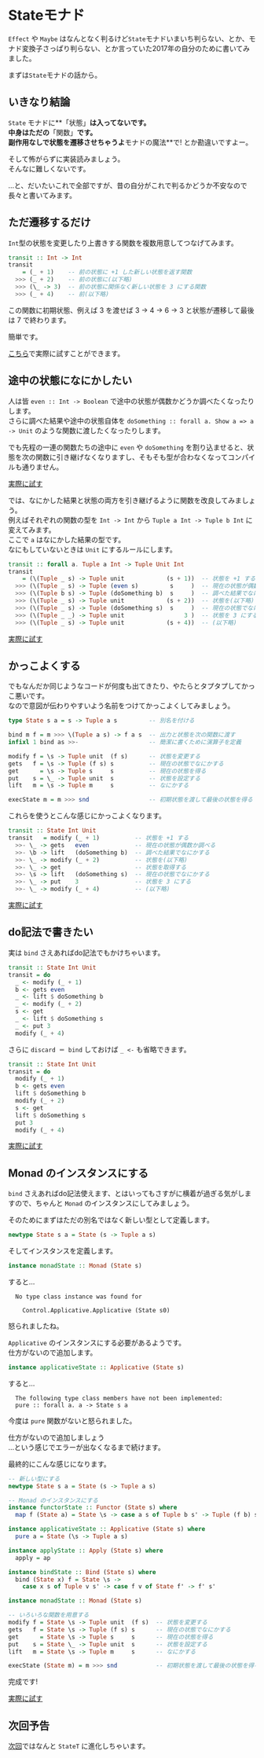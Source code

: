 # Stateモナド

`Effect` や `Maybe` はなんとなく判るけど`State`モナドいまいち判らない、とか、モナド変換子さっぱり判らない、とか言っていた2017年の自分のために書いてみました。  

まずは`State`モナドの話から。

## いきなり結論

`State` モナドに**「状態」**は入ってないです。  
中身はただの**「関数」**です。  
副作用なしで状態を遷移させちゃうよ**モナドの魔法**で! とか勘違いですよー。

そして怖がらずに実装読みましょう。  
そんなに難しくないです。

…と、だいたいこれで全部ですが、昔の自分がこれで判るかどうか不安なので長々と書いてみます。

## ただ遷移するだけ

`Int`型の状態を変更したり上書きする関数を複数用意してつなげてみます。

```haskell
transit :: Int -> Int
transit
    = (_ + 1)    -- 前の状態に +1 した新しい状態を返す関数
  >>> (_ + 2)    -- 前の状態に(以下略)
  >>> (\_ -> 3)  -- 前の状態に関係なく新しい状態を 3 にする関数
  >>> (_ + 4)    -- 前(以下略)
```

この関数に初期状態、例えば 3 を渡せば 3 → 4 → 6 → 3 と状態が遷移して最後は 7 で終わります。

簡単です。

[こちら](https://try.purescript.han-sel.com/?gist=ffb9f03650cd58cd0e70f2fd69134e36)で実際に試すことができます。

## 途中の状態になにかしたい

人は皆 `even :: Int -> Boolean` で途中の状態が偶数かどうか調べたくなったりします。  
さらに調べた結果や途中の状態自体を `doSomething :: forall a. Show a => a -> Unit` のような関数に渡したくなったりします。

でも先程の一連の関数たちの途中に `even` や `doSomething` を割り込ませると、状態を次の関数に引き継げなくなりますし、そもそも型が合わなくなってコンパイルも通りません。

[実際に試す](https://try.purescript.han-sel.com/?gist=7388980e85b9da492db4d06d050fb9fc)

では、なにかした結果と状態の両方を引き継げるように関数を改良してみましょう。  
例えばそれぞれの関数の型を `Int -> Int` から `Tuple a Int -> Tuple b Int` に変えてみます。  
ここで `a` はなにかした結果の型です。  
なにもしていないときは `Unit` にするルールにします。

```Haskell
transit :: forall a. Tuple a Int -> Tuple Unit Int
transit
    = (\(Tuple _ s) -> Tuple unit            (s + 1))  -- 状態を +1 する
  >>> (\(Tuple _ s) -> Tuple (even s)         s     )  -- 現在の状態が偶数か調べる
  >>> (\(Tuple b s) -> Tuple (doSomething b)  s     )  -- 調べた結果でなにかする
  >>> (\(Tuple _ s) -> Tuple unit            (s + 2))  -- 状態を(以下略)
  >>> (\(Tuple _ s) -> Tuple (doSomething s)  s     )  -- 現在の状態でなにかする
  >>> (\(Tuple _ _) -> Tuple unit                 3 )  -- 状態を 3 にする
  >>> (\(Tuple _ s) -> Tuple unit            (s + 4))  -- (以下略)
```

[実際に試す](https://try.purescript.han-sel.com/?gist=9a8c0100f5dfbd388ce897e36b5eb1e2)

## かっこよくする

でもなんだか同じようなコードが何度も出てきたり、やたらとタプタプしてかっこ悪いです。  
なので意図が伝わりやすいよう名前をつけてかっこよくしてみましょう。

```haskell
type State s a = s -> Tuple a s         -- 別名を付ける

bind m f = m >>> \(Tuple a s) -> f a s  -- 出力と状態を次の関数に渡す
infixl 1 bind as >>-                    -- 簡潔に書くために演算子を定義

modify f = \s -> Tuple unit  (f s)      -- 状態を変更する
gets   f = \s -> Tuple (f s) s          -- 現在の状態でなにかする
get      = \s -> Tuple s     s          -- 現在の状態を得る
put    s = \_ -> Tuple unit  s          -- 状態を設定する
lift   m = \s -> Tuple m     s          -- なにかする

execState m = m >>> snd                 -- 初期状態を渡して最後の状態を得る
```

これらを使うとこんな感じにかっこよくなります。

```haskell
transit :: State Int Unit
transit   = modify (_ + 1)          -- 状態を +1 する
  >>- \_ -> gets   even             -- 現在の状態が偶数か調べる
  >>- \b -> lift   (doSomething b)  -- 調べた結果でなにかする
  >>- \_ -> modify (_ + 2)          -- 状態を(以下略)
  >>- \_ -> get                     -- 状態を取得する
  >>- \s -> lift   (doSomething s)  -- 現在の状態でなにかする
  >>- \_ -> put    3                -- 状態を 3 にする
  >>- \_ -> modify (_ + 4)          -- (以下略)
```

[実際に試す](https://try.purescript.han-sel.com/?gist=761235a95b0354e8ba81dc43f4164cfc)

## do記法で書きたい

実は `bind` さえあればdo記法でもかけちゃいます。

```haskell
transit :: State Int Unit
transit = do
  _ <- modify (_ + 1)
  b <- gets even
  _ <- lift $ doSomething b
  _ <- modify (_ + 2)
  s <- get
  _ <- lift $ doSomething s
  _ <- put 3
  modify (_ + 4)
```

さらに `discard ＝ bind` しておけば `_ <-` も省略できます。

```haskell
transit :: State Int Unit
transit = do
  modify (_ + 1)
  b <- gets even
  lift $ doSomething b
  modify (_ + 2)
  s <- get
  lift $ doSomething s
  put 3
  modify (_ + 4)
```

[実際に試す](https://try.purescript.han-sel.com/?gist=47df53fcd108470a573f6f6ee740c696)

## Monad のインスタンスにする

`bind` さえあればdo記法使えます、とはいってもさすがに横着が過ぎる気がしますので、ちゃんと `Monad` のインスタンスにしてみましょう。

そのためにまずはただの別名ではなく新しい型として定義します。

```haskell
newtype State s a = State (s -> Tuple a s)
```

そしてインスタンスを定義します。

```haskell
instance monadState :: Monad (State s)
```

すると…

```
  No type class instance was found for

    Control.Applicative.Applicative (State s0)
```

怒られましたね。

`Applicative` のインスタンスにする必要があるようです。  
仕方がないので追加します。

```haskell
instance applicativeState :: Applicative (State s)
```

すると…

```
  The following type class members have not been implemented:
  pure :: forall a. a -> State s a
```

今度は `pure` 関数がないと怒られました。

仕方がないので追加しましょう  
…という感じでエラーが出なくなるまで続けます。

最終的にこんな感じになります。

```haskell
-- 新しい型にする
newtype State s a = State (s -> Tuple a s)

-- Monad のインスタンスにする
instance functorState :: Functor (State s) where
  map f (State a) = State \s -> case a s of Tuple b s' -> Tuple (f b) s'

instance applicativeState :: Applicative (State s) where
  pure a = State (\s -> Tuple a s)

instance applyState :: Apply (State s) where
  apply = ap

instance bindState :: Bind (State s) where
  bind (State x) f = State \s ->
    case x s of Tuple v s' -> case f v of State f' -> f' s'

instance monadState :: Monad (State s)

-- いろいろな関数を用意する
modify f = State \s -> Tuple unit  (f s)  -- 状態を変更する
gets   f = State \s -> Tuple (f s) s      -- 現在の状態でなにかする
get      = State \s -> Tuple s     s      -- 現在の状態を得る
put    s = State \_ -> Tuple unit  s      -- 状態を設定する
lift   m = State \s -> Tuple m     s      -- なにかする

execState (State m) = m >>> snd           -- 初期状態を渡して最後の状態を得る
```

完成です!

[実際に試す](https://try.purescript.han-sel.com/?gist=30f166595eab37a41de5eaad9fb30975)

## 次回予告

[次回](/purescript/tips/statet-monad)ではなんと `StateT` に進化しちゃいます。
